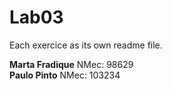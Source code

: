 # Lab03

Each exercice as its own readme file. 

**Marta Fradique** NMec: 98629 <br>
**Paulo Pinto** NMec: 103234
